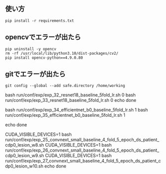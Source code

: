 ## 使い方
```
pip install -r requirements.txt
```

## opencvでエラーが出たら

```
pip uninstall -y opencv
rm -rf /usr/local/lib/python3.10/dist-packages/cv2/
pip install opencv-python==4.9.0.80
```

## gitでエラーが出たら
```
git config --global --add safe.directory /home/working
```

bash run/conf/exp/exp_32_resnet18_baseline_5fold_lr.sh 0 
bash run/conf/exp/exp_33_resnet18_baseline_5fold_lr.sh 0 
echo done

bash run/conf/exp/exp_34_efficientnet_b0_baseline_5fold_lr.sh 1 
bash run/conf/exp/exp_35_efficientnet_b0_baseline_5fold_lr.sh 1 

echo done


CUDA_VISIBLE_DEVICES=1 bash run/conf/exp/exp_25_convnext_small_baseline_4_fold_5_epoch_ds_patient_cdp0_lesion_w8.sh 
CUDA_VISIBLE_DEVICES=1 bash run/conf/exp/exp_26_convnext_small_baseline_4_fold_5_epoch_ds_patient_cdp0_lesion_w9.sh 
CUDA_VISIBLE_DEVICES=1 bash run/conf/exp/exp_27_convnext_small_baseline_4_fold_5_epoch_ds_patient_cdp0_lesion_w10.sh 
echo done

